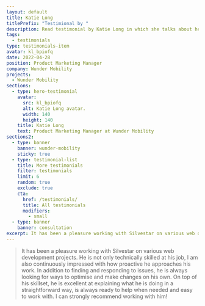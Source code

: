 ```yaml
---
layout: default
title: Katie Long
titlePrefix: "Testimional by "
description: Read testimonial by Katie Long in which she talks about her positive experience in working with Silvestar Bistrović.
tags:
  - testimonials
type: testimonials-item
avatar: kl_bpiofq
date: 2022-04-28
position: Product Marketing Manager
company: Wunder Mobility
projects:
  - Wunder Mobility
sections:
  - type: hero-testimonial
    avatar:
      src: kl_bpiofq
      alt: Katie Long avatar.
      width: 140
      height: 140
    title: Katie Long
    text: Product Marketing Manager at Wunder Mobility
sections2:
  - type: banner
    banner: wunder-mobility
    sticky: true
  - type: testimonial-list
    title: More testimonials
    filter: testimonials
    limit: 6
    random: true
    exclude: true
    cta:
      href: /testimonials/
      title: All testimonials
      modifiers:
        - small
  - type: banner
    banner: consultation
excerpt: It has been a pleasure working with Silvestar on various web development projects...
---
```


> It has been a pleasure working with Silvestar on various web development projects. He is not only technically skilled at his job, I am also continuously impressed with how proactive he approaches his work. In addition to finding and responding to issues, he is always looking for ways to optimise and make changes on his own. On top of his skillset, he is excellent at explaining what he is doing in a straightforward way, is always ready to help when needed and easy to work with. I can strongly recommend working with him!
